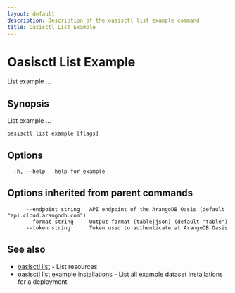 ```yaml
---
layout: default
description: Description of the oasisctl list example command
title: Oasisctl List Example
---
```

# Oasisctl List Example

List example ...

## Synopsis

List example ...

```
oasisctl list example [flags]
```

## Options

```
  -h, --help   help for example
```

## Options inherited from parent commands

```
      --endpoint string   API endpoint of the ArangoDB Oasis (default "api.cloud.arangodb.com")
      --format string     Output format (table|json) (default "table")
      --token string      Token used to authenticate at ArangoDB Oasis
```

## See also

* [oasisctl list](oasisctl-list.html)	 - List resources
* [oasisctl list example installations](oasisctl-list-example-installations.html)	 - List all example dataset installations for a deployment

